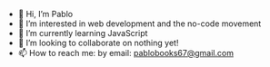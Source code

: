 - 👋 Hi, I’m Pablo
- 👀 I’m interested in web development and the no-code movement
- 🌱 I’m currently learning JavaScript
- 💞️ I’m looking to collaborate on nothing yet!
- 📫 How to reach me: by email: pablobooks67@gmail.com

<!---
its-pablo/its-pablo is a ✨ special ✨ repository because its `README.md` (this file) appears on your GitHub profile.
You can click the Preview link to take a look at your changes.
--->
